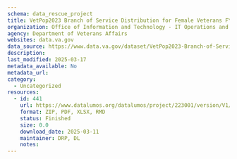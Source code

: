```yaml
---
schema: data_rescue_project 
title: VetPop2023 Branch of Service Distribution for Female Veterans FY2024 and 2053
organization: Office of Information and Technology - IT Operations and Services (ITOPS)
agency: Department of Veterans Affairs
websites: data.va.gov
data_source: https://www.data.va.gov/dataset/VetPop2023-Branch-of-Service-Distribution-for-Fema/pxie-7udt
description: 
last_modified: 2025-03-17
metadata_available: No
metadata_url: 
category:
  - Uncategorized
resources:
  - id: 441
    url: https://www.datalumos.org/datalumos/project/223001/version/V1/view
    format: ZIP, PDF, XLSX, RMD
    status: Finished
    size: 0.0
    download_date: 2025-03-11
    maintainer: DRP, DL
    notes: 
---
```

